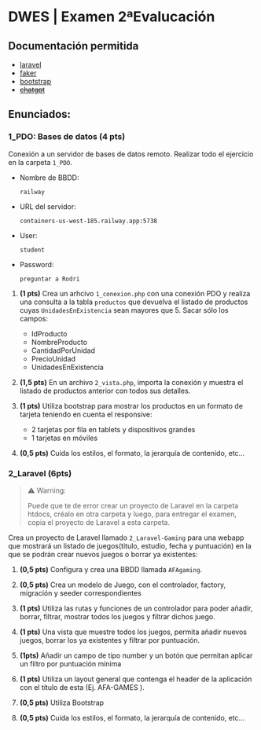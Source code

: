 # DWES | Examen 2ªEvalucación

## Documentación permitida

- [laravel](https://laravel.com/docs/10.x)
- [faker](fakerphp.github.io)
- [bootstrap](https://getbootstrap.com/docs/5.3/)
- [ ~~chatgpt~~](https://www.youtube.com/watch?v=dQw4w9WgXcQ)

## Enunciados:

### 1_PDO: Bases de datos **(4 pts)**

Conexión a un servidor de bases de datos remoto. Realizar todo el ejercicio en la carpeta `1_PDO`.

- Nombre de BBDD:

  ```
  railway
  ```

- URL del servidor:

  ```
  containers-us-west-185.railway.app:5738
  ```

- User:

  ```
  student
  ```

- Password:

  ```
  preguntar a Rodri
  ```

1. **(1 pts)** Crea un arhcivo `1_conexion.php` con una conexión PDO y realiza una consulta a la tabla `productos` que devuelva el listado de productos cuyas `UnidadesEnExistencia` sean mayores que 5. Sacar sólo los campos:

   - IdProducto
   - NombreProducto
   - CantidadPorUnidad
   - PrecioUnidad
   - UnidadesEnExistencia

2. **(1,5 pts)** En un archivo `2_vista.php`, importa la conexión y muestra el listado de productos anterior con todos sus detalles.

3. **(1 pts)** Utiliza bootstrap para mostrar los productos en un formato de tarjeta teniendo en cuenta el responsive:

   - 2 tarjetas por fila en tablets y dispositivos grandes
   - 1 tarjetas en móviles

4. **(0,5 pts)** Cuida los estilos, el formato, la jerarquía de contenido, etc…

### 2_Laravel **(6pts)**

> ⚠️ Warning:
>
> Puede que te de error crear un proyecto de Laravel en la carpeta htdocs, créalo en otra carpeta y luego, para entregar el examen, copia el proyecto de Laravel a esta carpeta.

Crea un proyecto de Laravel llamado `2_Laravel-Gaming` para una webapp que mostrará un listado de juegos(titulo, estudio, fecha y puntuación) en la que se podrán crear nuevos juegos o borrar ya existentes:

1. **(0,5 pts)** Configura y crea una BBDD llamada `AFAgaming`.

1. **(0,5 pts)** Crea un modelo de Juego, con el controlador, factory, migración y seeder correspondientes

1. **(1 pts)** Utiliza las rutas y funciones de un controlador para poder añadir, borrar, filtrar, mostrar todos los juegos y filtrar dichos juego.

1. **(1 pts)** Una vista que muestre todos los juegos, permita añadir nuevos juegos, borrar los ya existentes y filtrar por puntuación.

1. **(1pts)** Añadir un campo de tipo number y un botón que permitan aplicar un filtro por puntuación mínima

1. **(1 pts)** Utiliza un layout general que contenga el header de la aplicación con el título de esta (Ej. AFA-GAMES ).

1. **(0,5 pts)** Utiliza Bootstrap

1. **(0,5 pts)** Cuida los estilos, el formato, la jerarquía de contenido, etc…
